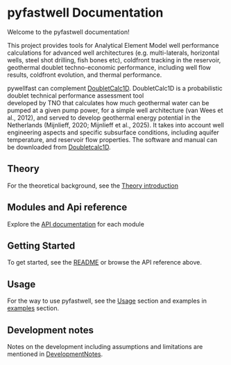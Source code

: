 # pyfastwell Documentation

Welcome to the pyfastwell documentation!

This project provides tools for Analytical Element Model well performance calculations for advanced well architectures (e.g. multi-laterals, horizontal wells, steel shot drilling, fish bones etc),
coldfront tracking in the reservoir, geothermal doublet techno-economic performance, including well flow results, coldfront evolution, and thermal performance.

pywellfast can complement [DoubletCalc1D](https://www.nlog.nl/en/tools). DoubletCalc1D is a probabilistic doublet technical performance assessment tool  
developed by TNO that calculates how much geothermal water can be pumped at a given pump power, for a simple well architecture (van Wees et al., 2012), 
and served to develop geothermal energy potential in the Netherlands (Mijnlieff, 2020; Mijnlieff et al., 2025).
It takes into account well engineering aspects and specific subsurface conditions, including aquifer temperature, and reservoir flow properties. 
The software and manual can be downloaded from [Doubletcalc1D](https://www.nlog.nl/tools).

## Theory

For the theoretical background, see the [Theory introduction](theory/introduction.md) 



## Modules and Api reference

Explore the [API documentation](api/index.md) for each module 


## Getting Started

To get started, see the [README](https://github.com/TNO/pyfastwell) or browse the API reference above.

## Usage

For the way to use pyfastwell, see the [Usage](usage/introduction.md) section  and examples in  [examples](https://github.com/TNO/pyfastwell) section.


## Development notes

Notes on the development including assumptions and limitations are mentioned in [DevelopmentNotes](development_notes/LimitationsAndAssumptions.md).
